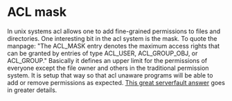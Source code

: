 # ACL mask

In unix systems acl allows one to add fine-grained permissions to files
and directories. One interesting bit in the acl system is the mask. To quote
the manpage: "The ACL_MASK entry denotes the maximum access rights that can be granted by entries of type ACL_USER, ACL_GROUP_OBJ, or ACL_GROUP."
Basically it defines an upper limit for the permissions of everyone except
the file owner and others in the traditional permission system. It is setup
that way so that acl unaware programs will be able to add or remove permissions
as expected. [This great serverfault answer](http://serverfault.com/questions/352783/why-does-chmod1-on-the-group-affect-the-acl-mask)
goes in greater details.
